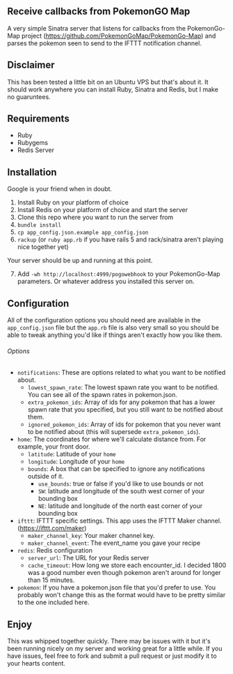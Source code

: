 
## Receive callbacks from PokemonGO Map

A very simple Sinatra server that listens for callbacks from the PokemonGo-Map project
(https://github.com/PokemonGoMap/PokemonGo-Map) and parses the pokemon seen to send to
the IFTTT notification channel.

## Disclaimer

This has been tested a little bit on an Ubuntu VPS but that's about it. It should work
anywhere you can install Ruby, Sinatra and Redis, but I make no guaruntees.

## Requirements

* Ruby
* Rubygems
* Redis Server

## Installation

Google is your friend when in doubt.

1. Install Ruby on your platform of choice
2. Install Redis on your platform of choice and start the server
3. Clone this repo where you want to run the server from
4. `bundle install`
5. `cp app_config.json.example app_config.json`
6. `rackup` (or `ruby app.rb` if you have rails 5 and rack/sinatra aren't playing nice together yet)

Your server should be up and running at this point.

7. Add `-wh http://localhost:4999/pogowebhook` to your PokemonGo-Map parameters. Or whatever address you installed this server on.

## Configuration

All of the configuration options you should need are available in the `app_config.json` file but the
`app.rb` file is also very small so you should be able to tweak anything you'd like if things aren't
exactly how you like them.

###### Options

* `notifications`: These are options related to what you want to be notified about.
    * `lowest_spawn_rate`: The lowest spawn rate you want to be notified. You can see all of the spawn rates in pokemon.json.
    * `extra_pokemon_ids`: Array of ids for any pokemon that has a lower spawn rate that you specified, but you still want to be notified about them.
    * `ignored_pokemon_ids`: Array of ids for pokemon that you never want to be notified about (this will supersede `extra_pokemon_ids`).
* `home`: The coordinates for where we'll calculate distance from. For example, your front door.
    * `latitude`: Latitude of your `home`
    * `longitude`: Longitude of your `home`
    * `bounds`: A box that can be specified to ignore any notifications outside of it.
        * `use_bounds`: true or false if you'd like to use bounds or not
        * `SW`: latitude and longitude of the south west corner of your bounding box
        * `NE`: latitude and longitude of the north east corner of your bounding box
* `ifttt`: IFTTT specific settings. This app uses the IFTTT Maker channel. (https://ifttt.com/maker)
    * `maker_channel_key`: Your maker channel key.
    * `maker_channel_event`: The event_name you gave your recipe
* `redis`: Redis configuration
    * `server_url`: The URL for your Redis server
    * `cache_timeout`: How long we store each encounter_id. I decided 1800 was a good number even though pokemon aren't around for longer than 15 minutes.
* `pokemon`: If you have a pokemon.json file that you'd prefer to use. You probably won't change this as the format would have to be pretty similar to the one included here.

## Enjoy

This was whipped together quickly. There may be issues with it but it's been running nicely on my server
and working great for a little while. If you have issues, feel free to fork and submit a pull request or
just modify it to your hearts content.
